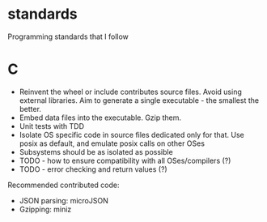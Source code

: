 # standards
Programming standards that I follow

# C

- Reinvent the wheel or include contributes source files. Avoid using external libraries. Aim to generate a single executable - the smallest the better.
- Embed data files into the executable. Gzip them.
- Unit tests with TDD
- Isolate OS specific code in source files dedicated only for that. Use posix as default, and emulate posix calls on other OSes
- Subsystems should be as isolated as possible
- TODO - how to ensure compatibility with all OSes/compilers (?)
- TODO - error checking and return values (?)

Recommended contributed code:
- JSON parsing: microJSON
- Gzipping: miniz

